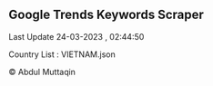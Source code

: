 

## Google Trends Keywords Scraper 
 
Last Update 24-03-2023 , 02:44:50

Country List :
VIETNAM.json



© Abdul Muttaqin 
